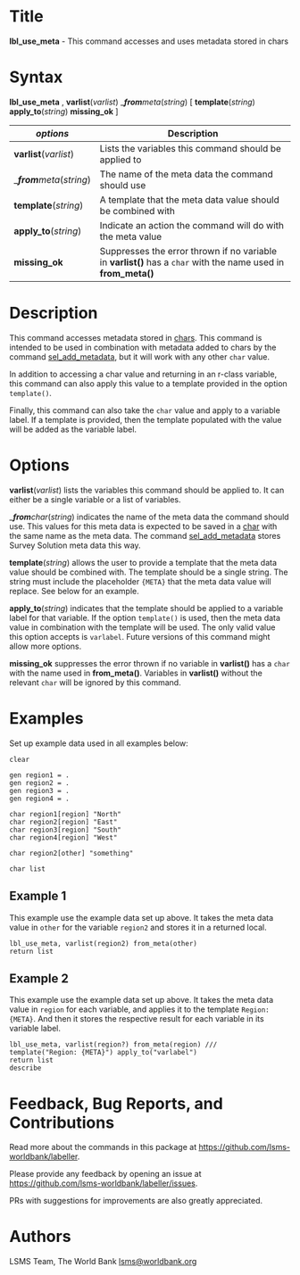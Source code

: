 # Title

__lbl_use_meta__ - This command accesses and uses metadata stored in chars

# Syntax

__lbl_use_meta__ , __**v**arlist__(_varlist_) __**from**_meta__(_string_) [ __**tem**plate__(_string_) __**app**ly_to__(_string_) __**miss**ing_ok__ ]

| _options_ | Description |
|-----------|-------------|
| __**v**arlist__(_varlist_) | Lists the variables this command should be applied to |
| __**from**_meta__(_string_) | The name of the meta data the command should use |
| __**tem**plate__(_string_) | A template that the meta data value should be combined with |
| __**app**ly_to__(_string_) | Indicate an action the command will do with the meta value |
| __**miss**ing_ok__ | Suppresses the error thrown if no variable in __varlist()__ has a `char` with the name used in __from_meta()__ |

# Description

This command accesses metadata stored in [chars](https://www.stata.com/manuals/pchar.pdf). This command is intended to be used in combination with metadata added to chars by the command [sel_add_metadata](https://lsms-worldbank.github.io/selector/reference/sel_add_metadata.html), but it will work with any other `char` value.

In addition to accessing a char value and returning in an r-class variable, this command can also apply this value to a template provided in the option `template()`.

Finally, this command can also take the `char` value and apply to a variable label. If a template is provided, then the template populated with the value will be added as the variable label.

# Options

__**v**arlist__(_varlist_) lists the variables this command should be applied to. It can either be a single variable or a list of variables.

__**from**_char__(_string_) indicates the name of the meta data the command should use. This values for this meta data is expected to be saved in a  [char](https://www.stata.com/manuals/pchar.pdf) with the same name as the meta data. The command [sel_add_metadata](https://lsms-worldbank.github.io/selector/reference/sel_add_metadata.html) stores Survey Solution meta data this way.

__**tem**plate__(_string_) allows the user to provide a template that the meta data value should be combined with. The template should be a single string. The string must include the placeholder `{META}` that the meta data value will replace. See below for an example.

__**app**ly_to__(_string_) indicates that the template should be applied to a variable label for that variable. If the option `template()` is used, then the meta data value in combination with the template will be used. The only valid value this option accepts is `varlabel`. Future versions of this command might allow more options.

__**miss**ing_ok__ suppresses the error thrown if no variable in __varlist()__ has a `char` with the name used in __from_meta()__. Variables in __varlist()__ without the relevant `char` will be ignored by this command.

# Examples

Set up example data used in all examples below:

```
clear

gen region1 = .
gen region2 = .
gen region3 = .
gen region4 = .

char region1[region] "North"
char region2[region] "East"
char region3[region] "South"
char region4[region] "West"

char region2[other] "something"

char list
```

## Example 1

This example use the example data set up above. It takes the meta data value in `other` for the variable `region2` and stores it in a returned local.

```
lbl_use_meta, varlist(region2) from_meta(other)
return list
```

## Example 2
This example use the example data set up above. It takes the meta data value in `region` for each variable, and applies it to the template `Region: {META}`. And then it stores the respective result for each variable in its variable label.

```
lbl_use_meta, varlist(region?) from_meta(region) ///
template("Region: {META}") apply_to("varlabel")
return list
describe
```

# Feedback, Bug Reports, and Contributions

Read more about the commands in this package at https://github.com/lsms-worldbank/labeller.

Please provide any feedback by opening an issue at https://github.com/lsms-worldbank/labeller/issues.

PRs with suggestions for improvements are also greatly appreciated.

# Authors

LSMS Team, The World Bank lsms@worldbank.org
